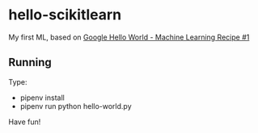 # hello-scikitlearn
My first ML, based on [Google Hello World - Machine Learning Recipe #1](https://www.youtube.com/watch?v=cKxRvEZd3Mw)

## Running
Type:

- pipenv install
- pipenv run python hello-world.py

Have fun!

